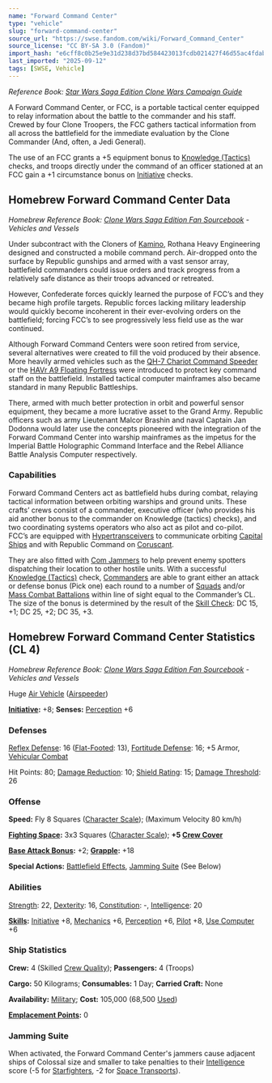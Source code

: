 ```yaml
---
name: "Forward Command Center"
type: "vehicle"
slug: "forward-command-center"
source_url: "https://swse.fandom.com/wiki/Forward_Command_Center"
source_license: "CC BY-SA 3.0 (Fandom)"
import_hash: "e6cff8c0b25e9e31d238d37bd584423013fcdb021427f46d55ac4fdab8cf2938"
last_imported: "2025-09-12"
tags: [SWSE, Vehicle]
---
```

*Reference Book: [Star Wars Saga Edition Clone Wars Campaign Guide](https://swse.fandom.com/wiki/Star_Wars_Saga_Edition_Clone_Wars_Campaign_Guide)*

A Forward Command Center, or FCC, is a portable tactical center equipped to relay information about the battle to the commander and his staff. Crewed by four Clone Troopers, the FCC gathers tactical information from all across the battlefield for the immediate evaluation by the Clone Commander (And, often, a Jedi General).

The use of an FCC grants a +5 equipment bonus to [Knowledge (Tactics)](https://swse.fandom.com/wiki/Knowledge_(Tactics)) checks, and troops directly under the command of an officer stationed at an FCC gain a +1 circumstance bonus on [Initiative](https://swse.fandom.com/wiki/Initiative) checks.

## Homebrew Forward Command Center Data

*Homebrew Reference Book: [Clone Wars Saga Edition Fan Sourcebook](https://swse.fandom.com/wiki/Clone_Wars_Saga_Edition_Fan_Sourcebook) - Vehicles and Vessels*

Under subcontract with the Cloners of [Kamino](https://swse.fandom.com/wiki/Kamino), Rothana Heavy Engineering designed and constructed a mobile command perch. Air-dropped onto the surface by Republic gunships and armed with a vast sensor array, battlefield commanders could issue orders and track progress from a relatively safe distance as their troops advanced or retreated.

However, Confederate forces quickly learned the purpose of FCC’s and they became high profile targets. Republic forces lacking military leadership would quickly become incoherent in their ever-evolving orders on the battlefield; forcing FCC’s to see progressively less field use as the war continued.

Although Forward Command Centers were soon retired from service, several alternatives were created to fill the void produced by their absence. More heavily armed vehicles such as the [QH-7 Chariot Command Speeder](https://swse.fandom.com/wiki/QH-7_Chariot_Command_Speeder) or the [HAVr A9 Floating Fortress](https://swse.fandom.com/wiki/HAVr_A9_Floating_Fortress) were introduced to protect key command staff on the battlefield. Installed tactical computer mainframes also became standard in many Republic Battleships.

There, armed with much better protection in orbit and powerful sensor equipment, they became a more lucrative asset to the Grand Army. Republic officers such as army Lieutenant Malcor Brashin and naval Captain Jan Dodonna would later use the concepts pioneered with the integration of the Forward Command Center into warship mainframes as the impetus for the Imperial Battle Holographic Command Interface and the Rebel Alliance Battle Analysis Computer respectively.

### Capabilities
Forward Command Centers act as battlefield hubs during combat, relaying tactical information between orbiting warships and ground units. These crafts’ crews consist of a commander, executive officer (who provides his aid another bonus to the commander on Knowledge (tactics) checks), and two coordinating systems operators who also act as pilot and co-pilot. FCC’s are equipped with [Hypertransceivers](https://swse.fandom.com/wiki/Hypertransceivers) to communicate orbiting [Capital Ships](https://swse.fandom.com/wiki/Capital_Ships) and with Republic Command on [Coruscant](https://swse.fandom.com/wiki/Coruscant).

They are also fitted with [Com Jammers](https://swse.fandom.com/wiki/Com_Jammers) to help prevent enemy spotters dispatching their location to other hostile units. With a successful [Knowledge (Tactics)](https://swse.fandom.com/wiki/Knowledge_(Tactics)) check, [Commanders](https://swse.fandom.com/wiki/Commanders_(Mass_Combat)) are able to grant either an attack or defense bonus (Pick one) each round to a number of [Squads](https://swse.fandom.com/wiki/Squads) and/or [Mass Combat Battalions](https://swse.fandom.com/wiki/Mass_Combat_Battalions) within line of sight equal to the Commander’s CL. The size of the bonus is determined by the result of the [Skill Check](https://swse.fandom.com/wiki/Skill_Check): DC 15, +1; DC 25, +2; DC 35, +3.
## Homebrew Forward Command Center Statistics (CL 4)
*Homebrew Reference Book: [Clone Wars Saga Edition Fan Sourcebook](https://swse.fandom.com/wiki/Clone_Wars_Saga_Edition_Fan_Sourcebook) - Vehicles and Vessels*

Huge [Air Vehicle](https://swse.fandom.com/wiki/Air_Vehicle) ([Airspeeder](https://swse.fandom.com/wiki/Airspeeder))

**[Initiative](https://swse.fandom.com/wiki/Initiative):** +8; **Senses:** [Perception](https://swse.fandom.com/wiki/Perception) +6
### Defenses
[Reflex Defense](https://swse.fandom.com/wiki/Reflex_Defense_(Vehicles)): 16 ([Flat-Footed](https://swse.fandom.com/wiki/Flat-Footed): 13), [Fortitude Defense](https://swse.fandom.com/wiki/Fortitude_Defense_(Vehicles)): 16; +5 Armor, [Vehicular Combat](https://swse.fandom.com/wiki/Vehicular_Combat)

Hit Points: 80; [Damage Reduction](https://swse.fandom.com/wiki/Damage_Reduction): 10; [Shield Rating](https://swse.fandom.com/wiki/Shield_Rating): 15; [Damage Threshold](https://swse.fandom.com/wiki/Damage_Threshold_(Vehicles)): 26
### Offense
**Speed:** Fly 8 Squares ([Character Scale](https://swse.fandom.com/wiki/Character_Scale)); (Maximum Velocity 80 km/h)

**[Fighting Space](https://swse.fandom.com/wiki/Fighting_Space):** 3x3 Squares ([Character Scale](https://swse.fandom.com/wiki/Character_Scale)); **+5 [Crew Cover](https://swse.fandom.com/wiki/Crew_Cover)**

**[Base Attack Bonus](https://swse.fandom.com/wiki/Base_Attack_Bonus):** +2; **[Grapple](https://swse.fandom.com/wiki/Grapple):** +18

**Special Actions:** [Battlefield Effects](https://swse.fandom.com/wiki/Battlefield_Effects), [Jamming Suite](https://swse.fandom.com/wiki/Jamming_Suite) (See Below)
### Abilities
[Strength](https://swse.fandom.com/wiki/Strength): 22, [Dexterity](https://swse.fandom.com/wiki/Dexterity): 16, [Constitution](https://swse.fandom.com/wiki/Constitution): -, [Intelligence](https://swse.fandom.com/wiki/Intelligence): 20

**[Skills](https://swse.fandom.com/wiki/Skills):** [Initiative](https://swse.fandom.com/wiki/Initiative) +8, [Mechanics](https://swse.fandom.com/wiki/Mechanics) +6, [Perception](https://swse.fandom.com/wiki/Perception) +6, [Pilot](https://swse.fandom.com/wiki/Pilot) +8, [Use Computer](https://swse.fandom.com/wiki/Use_Computer) +6
### Ship Statistics
**Crew:** 4 (Skilled [Crew Quality](https://swse.fandom.com/wiki/Crew_Quality)); **Passengers:** 4 (Troops)

**Cargo:** 50 Kilograms; **Consumables:** 1 Day; **Carried Craft:** None

**Availability:** [Military](https://swse.fandom.com/wiki/Military); **Cost:** 105,000 (68,500 [Used](https://swse.fandom.com/wiki/Used))

**[Emplacement Points](https://swse.fandom.com/wiki/Emplacement_Points):** 0
### Jamming Suite
When activated, the Forward Command Center's jammers cause adjacent ships of Colossal size and smaller to take penalties to their [Intelligence](https://swse.fandom.com/wiki/Intelligence) score (-5 for [Starfighters](https://swse.fandom.com/wiki/Starfighters), -2 for [Space Transports](https://swse.fandom.com/wiki/Space_Transports)).